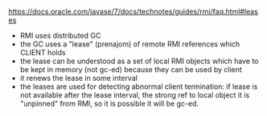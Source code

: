 https://docs.oracle.com/javase/7/docs/technotes/guides/rmi/faq.html#leases

- RMI uses distributed GC
- the GC uses a "lease" (prenajom) of remote RMI references which CLIENT holds
- the lease can be understood as a set of local RMI objects which have to be kept
  in memory (not gc-ed) because they can be used by client
- it renews the lease in some interval
- the leases are used for detecting abnormal client termination: if lease is not
  available after the lease interval, the strong ref to local object it is "unpinned"
  from RMI, so it is possible it will be gc-ed.


